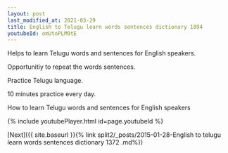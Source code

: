 ```yaml
---
layout: post
last_modified_at: 2021-03-29
title: English to Telugu learn words sentences dictionary 1094 
youtubeId: omUtoPLM9tE
---
```

 
 
Helps to learn Telugu words and sentences for English speakers.

Opportunitiy to repeat the words sentences. 

Practice Telugu language. 
 
10 minutes practice every day. 
 
How to learn Telugu words and sentences for English speakers 
 
{% include youtubePlayer.html id=page.youtubeId %}
 
 
[Next]({{ site.baseurl }}{% link  split2/_posts/2015-01-28-English to telugu learn words sentences dictionary 1372 .md%})
 
